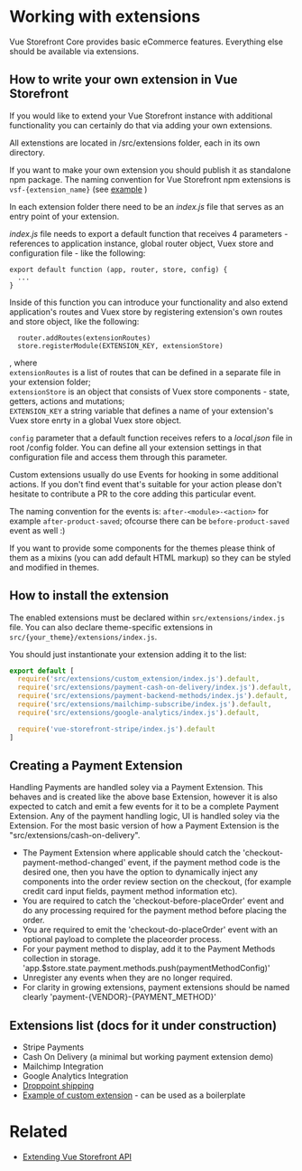 
# Working with extensions

Vue Storefront Core provides basic eCommerce features. Everything else should be available via extensions.

## How to write your own extension in Vue Storefront
If you would like to extend your Vue Storefront instance with additional functionality you can certainly do that via adding your own extensions.  

All extenstions are located in /src/extensions folder, each in its own directory.  

If you want to make your own extension you should publish it as standalone npm package. The naming convention for Vue Storefront npm extensions is `vsf-{extension_name}` (see [example](https://www.npmjs.com/package/vsf-external-checkout?activeTab=readme) )

In each extension folder there need to be an *index.js* file that serves as an entry point of your extension.  

*index.js* file needs to export a default function that receives 4 parameters - references to application instance, global router object, Vuex store and configuration file - like the following:
```
export default function (app, router, store, config) {
  ...
}
```
Inside of this function you can introduce your functionality and also extend application's routes and Vuex store by registering extension's own routes and store object, like the following:
```
  router.addRoutes(extensionRoutes)
  store.registerModule(EXTENSION_KEY, extensionStore)
```
, where  
`extensionRoutes` is a list of routes that can be defined in a separate file in your extension folder;  
`extensionStore` is an object that consists of Vuex store components - state, getters, actions and mutations;  
`EXTENSION_KEY` a string variable that defines a name of your extension's Vuex store enrty in a global Vuex store object.  

`config` parameter that a default function receives refers to a *local.json* file in root /config folder. You can define all your extension settings in that configuration file and access them through this parameter. 

Custom extensions usually do use Events for hooking in some additional actions. If you don't find event that's suitable for your action please don't hesitate to contribute a PR to the core adding this particular event.

The naming convention for the events is: `after-<module>-<action>` for example `after-product-saved`; ofcourse there can be `before-product-saved` event as well :)

If you want to provide some components for the themes please think of them as a mixins (you can add default HTML markup) so they can be styled and modified in themes.

## How to install the extension
The enabled extensions must be declared within `src/extensions/index.js` file. You can also declare theme-specific extensions in `src/{your_theme}/extensions/index.js`.

You should just instantionate your extension adding it to the list:

```js
export default [
  require('src/extensions/custom_extension/index.js').default,
  require('src/extensions/payment-cash-on-delivery/index.js').default,
  require('src/extensions/payment-backend-methods/index.js').default,
  require('src/extensions/mailchimp-subscribe/index.js').default,
  require('src/extensions/google-analytics/index.js').default,

  require('vue-storefront-stripe/index.js').default
]
```

## Creating a Payment Extension

Handling Payments are handled soley via a Payment Extension. This behaves and is created like the above base Extension, however it is also expected to catch and emit a few events for it to be a complete Payment Extension. Any of the payment handling logic, UI is handled soley via the Extension. For the most basic version of how a Payment Extension is the "src/extensions/cash-on-delivery".
* The Payment Extension where applicable should catch the 'checkout-payment-method-changed' event, if the payment method code is the desired one, then you have the option to dynamically inject any components into the order review section on the checkout, (for example credit card input fields, payment method information etc).
* You are required to catch the 'checkout-before-placeOrder' event and do any processing required for the payment method before placing the order.
* You are required to emit the 'checkout-do-placeOrder' event with an optional payload to complete the placeorder process.
* For your payment method to display, add it to the Payment Methods collection in storage. 'app.$store.state.payment.methods.push(paymentMethodConfig)'
* Unregister any events when they are no longer required.
* For clarity in growing extensions, payment extensions should be named clearly 'payment-{VENDOR}-{PAYMENT_METHOD}'

## Extensions list (docs for it under construction)
* Stripe Payments
* Cash On Delivery (a minimal but working payment extension demo)
* Mailchimp Integration
* Google Analytics Integration
* [Droppoint shipping](https://github.com/DivanteLtd/vue-storefront/blob/master/doc/extensions/droppoint-shipping.md)
* [Example of custom extension](https://github.com/DivanteLtd/vue-storefront/tree/master/src/extensions/custom_extension) - can be used as a boilerplate

# Related
* [Extending Vue Storefront API](https://github.com/DivanteLtd/vue-storefront/blob/master/doc/Extending%20vue-storefront-api.md)
